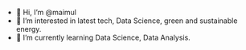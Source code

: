 - 👋 Hi, I’m @maimul
- 👀 I’m interested in latest tech, Data Science, green and sustainable energy.
- 🌱 I’m currently learning Data Science, Data Analysis.

<!---
maimul/maimul is a ✨ special ✨ repository because its `README.md` (this file) appears on your GitHub profile.
You can click the Preview link to take a look at your changes.
--->
